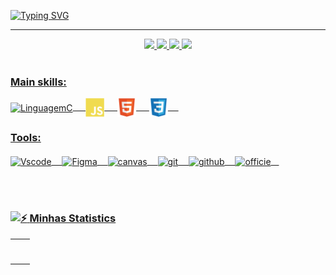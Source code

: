  
<!--  Apresentação  -->
[![Typing SVG](https://readme-typing-svg.herokuapp.com/?color=ffffff&size=30&center=true&vCenter=true&width=1000&lines=Oi+👋+,+Me+chamo+Letícia;⚡+Tenho+19+anos;I+study+Computer+Science+📚)](https://git.io/typing-svg)
<hr>

<!--  Redes Sociais  -->
<div align="center">
  
<a href="https://www.instagram.com/frutuoozo/?utm_source=ig_web_button_share_sheet" text-decoration= "none" target="_blank">
  <img src="https://github.com/Frutuoozo/Frutuoozo/assets/159598254/3f293a55-87cb-47fd-9e40-0123c1373803"</a> 
<a href="https://www.linkedin.com/in/leticiafrutuozocc/" text-decoration= "none" target="_blank">
  <img src="https://github.com/Frutuoozo/Frutuoozo/assets/159598254/3c5a55fc-be0f-43c7-9bf3-672e11d67640"</a> 
<a href="https://t.me/Frutuoozo" text-decoration= "none" target="_blank">
  <img src="https://github.com/Frutuoozo/Frutuoozo/assets/159598254/2c233a64-9207-4564-b827-3d70474e0177"</a>
  <a href="#" text-decoration= "none" target="_blank">
  <img src="https://github.com/Frutuoozo/Frutuoozo/assets/159598254/0ed6f1c0-8a28-4e39-aa0d-1fe8ef4a2a92"</a>

</div>

<br>

<!--  Habilidades  -->
<div display="flex" justify-content= "space-around" width= "50%">

### Main skills:
<img align="center" alt="LinguagemC" height="30" width="30" src="https://github.com/Frutuoozo/Frutuoozo/assets/159598254/6b5e5a29-2163-463c-9860-c7d967c4a9cf"> ㅤ
<img align="center" alt="Js" height="30" width="30" src="https://raw.githubusercontent.com/devicons/devicon/master/icons/javascript/javascript-plain.svg"> ㅤ
<img align="center" alt="HTML" height="30" width="30" src="https://raw.githubusercontent.com/devicons/devicon/master/icons/html5/html5-original.svg"> ㅤ
<img align="center" alt="CSS" height="30" width="30" src="https://raw.githubusercontent.com/devicons/devicon/master/icons/css3/css3-original.svg"> ㅤ

</div>

 <!--  Ferramentas  -->
<div display="flex" justify-content= "space-around" width= "50%">
  
### Tools:
<img align="center" alt="Vscode" height="30" width="30" src="https://github.com/Frutuoozo/Frutuoozo/assets/159598254/826427fa-7462-4fcb-9cfc-d6c752bbe23c">ㅤ
<img align="center" alt="Figma" height="30" width="30" src="https://github.com/Frutuoozo/Frutuoozo/assets/159598254/c425dd0e-ff7d-44f7-9369-1e04f382ca67">ㅤ
<img align="center" alt="canvas" height="30" width="30" src="https://github.com/Frutuoozo/Frutuoozo/assets/159598254/1937fa5f-5612-4f14-af51-b0c1ee7c04a8">ㅤ
<img align="center" alt="git" height="30" width="30" src="https://github.com/Frutuoozo/Frutuoozo/assets/159598254/f7d49fab-db5e-40e1-95a5-f163cc670b73">ㅤ
<img align="center" alt="github" height="30" width="30" src="https://github.com/Frutuoozo/Frutuoozo/assets/159598254/5f0f5abd-8fd6-4504-b925-a531069cc8e8">ㅤ
<img align="center" alt="officie" height="30" width="30" src="https://github.com/Frutuoozo/Frutuoozo/assets/159598254/be3e1db8-9c87-4c97-8b3f-2a5521b14d28">ㅤ
</div>

<br>
<br>

<!--  Estatisticas  -->
<h3>
  <picture>
    <source type="image/webp" srcset="https://fonts.gstatic.com/s/e/notoemoji/latest/26a1/512.webp" />
    <img src="https://fonts.gstatic.com/s/e/notoemoji/latest/26a1/512.gif" alt="⚡" width="20" />
  </picture>
  Minhas Statistics
</h3>
<table align="center">
  <tr>
    <td width="55%" align="center">
      <picture>
        <source media="(prefers-color-scheme: dark)" srcset="https://github-readme-stats.vercel.app/api?username=Frutuoozo&theme=algolia&bg_color=ffffff00&hide_border=true&show_icons=true&count_private=true&layout=compact&locale=pt-br"/>
        <img src="https://github-readme-stats.vercel.app/api?username=Frutuoozo&bg_color=ffffff00&hide_border=true&show_icons=true&count_private=true&layout=compact&locale=pt-br" alt="" align="center" width="100%" />
      </picture>
      <br></br>
    </td>
    <td align="center">
      <picture>
        <source media="(prefers-color-scheme: dark)" srcset="https://github-readme-stats.anuraghazra1.vercel.app/api/top-langs?username=Frutuoozo&theme=algolia&bg_color=ffffff00&hide_border=true&no-frame=true&langs_count=6&locale=pt-br" />
        <img src="https://github-readme-stats.anuraghazra1.vercel.app/api/top-langs?username=Frutuoozo&bg_color=ffffff00&hide_border=true&no-frame=true&langs_count=6&locale=pt-br" alt="" align="center" width="100%"/>
      </picture>
    </td>
  </tr>
</table>

